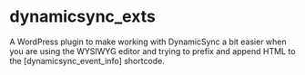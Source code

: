 # dynamicsync_exts
A WordPress plugin to make working with DynamicSync a bit easier when you are using the WYSIWYG editor and trying to prefix and append HTML to the [dynamicsync_event_info] shortcode.
